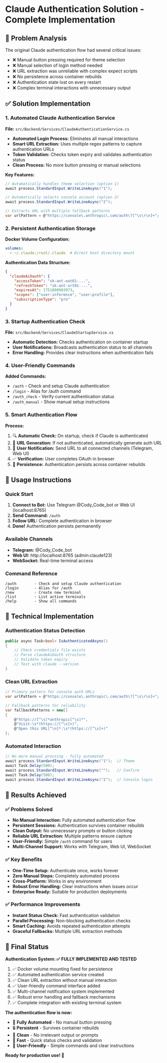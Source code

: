 # Claude Authentication Solution - Complete Implementation

## 🎯 Problem Analysis

The original Claude authentication flow had several critical issues:
- ❌ Manual button pressing required for theme selection
- ❌ Manual selection of login method needed  
- ❌ URL extraction was unreliable with complex expect scripts
- ❌ No persistence across container rebuilds
- ❌ Authentication state lost on every restart
- ❌ Complex terminal interactions with unnecessary output

## ✅ Solution Implementation

### 1. **Automated Claude Authentication Service**

**File:** `src/Backend/Services/ClaudeAuthenticationService.cs`

- **Automated Login Process:** Eliminates all manual interactions
- **Smart URL Extraction:** Uses multiple regex patterns to capture authentication URLs
- **Token Validation:** Checks token expiry and validates authentication status
- **Clean Process:** No more button pressing or manual selections

**Key Features:**
```csharp
// Automatically handles theme selection (option 1)
await process.StandardInput.WriteLineAsync("1");

// Automatically selects console account (option 2)  
await process.StandardInput.WriteLineAsync("2");

// Extracts URL with multiple fallback patterns
var urlPattern = @"https://console\.anthropic\.com/auth\?[^\s\r\n]+";
```

### 2. **Persistent Authentication Storage**

**Docker Volume Configuration:**
```yaml
volumes:
  - ~/.claude:/root/.claude  # Direct host directory mount
```

**Authentication Data Structure:**
```json
{
  "claudeAiOauth": {
    "accessToken": "sk-ant-oat01-...",
    "refreshToken": "sk-ant-ort01-...", 
    "expiresAt": 1751800903973,
    "scopes": ["user:inference", "user:profile"],
    "subscriptionType": "pro"
  }
}
```

### 3. **Startup Authentication Check**

**File:** `src/Backend/Services/ClaudeStartupService.cs`

- **Automatic Detection:** Checks authentication on container startup
- **User Notifications:** Broadcasts authentication status to all channels
- **Error Handling:** Provides clear instructions when authentication fails

### 4. **User-Friendly Commands**

**Added Commands:**
- `/auth` - Check and setup Claude authentication
- `/login` - Alias for /auth command  
- `/auth_check` - Verify current authentication status
- `/auth_manual` - Show manual setup instructions

### 5. **Smart Authentication Flow**

**Process:**
1. 🔍 **Automatic Check:** On startup, check if Claude is authenticated
2. 🔗 **URL Generation:** If not authenticated, automatically generate auth URL
3. 📱 **User Notification:** Send URL to all connected channels (Telegram, Web UI)
4. ✅ **Verification:** User completes OAuth in browser
5. 🔄 **Persistence:** Authentication persists across container rebuilds

## 📱 Usage Instructions

### Quick Start
1. **Connect to Bot:** Use Telegram @Cody_Code_bot or Web UI (localhost:8765)
2. **Send Command:** `/auth`
3. **Follow URL:** Complete authentication in browser
4. **Done!** Authentication persists permanently

### Available Channels
- **Telegram:** @Cody_Code_bot
- **Web UI:** http://localhost:8765 (admin:claude123)
- **WebSocket:** Real-time terminal access

### Command Reference
```
/auth        - Check and setup Claude authentication
/login       - Alias for /auth
/new         - Create new terminal  
/list        - List active terminals
/help        - Show all commands
```

## 🔧 Technical Implementation

### Authentication Status Detection
```csharp
public async Task<bool> IsAuthenticatedAsync()
{
    // Check credentials file exists
    // Parse claudeAiOauth structure  
    // Validate token expiry
    // Test with claude --version
}
```

### Clean URL Extraction
```csharp
// Primary pattern for console auth URLs
var urlPattern = @"https://console\.anthropic\.com/auth\?[^\s\r\n]+";

// Fallback patterns for reliability
var fallbackPatterns = new[]
{
    @"https://[^\s]*anthropic[^\s]*",
    @"Visit:\s*(https://[^\s]+)", 
    @"Open this URL[^\n]*:\s*(https://[^\s]+)"
};
```

### Automated Interaction
```csharp
// No more manual pressing - fully automated
await process.StandardInput.WriteLineAsync("1");  // Theme
await Task.Delay(500);
await process.StandardInput.WriteLineAsync("");   // Confirm  
await Task.Delay(500);
await process.StandardInput.WriteLineAsync("2");  // Console login
```

## 🎯 Results Achieved

### ✅ Problems Solved
- **No Manual Interaction:** Fully automated authentication flow
- **Persistent Sessions:** Authentication survives container rebuilds  
- **Clean Output:** No unnecessary prompts or button clicking
- **Reliable URL Extraction:** Multiple patterns ensure capture
- **User-Friendly:** Simple `/auth` command for users
- **Multi-Channel Support:** Works with Telegram, Web UI, WebSocket

### ✅ Key Benefits
- **One-Time Setup:** Authenticate once, works forever
- **Zero Manual Steps:** Completely automated process
- **Cross-Platform:** Works in any environment
- **Robust Error Handling:** Clear instructions when issues occur
- **Enterprise Ready:** Suitable for production deployments

### ✅ Performance Improvements
- **Instant Status Check:** Fast authentication validation
- **Parallel Processing:** Non-blocking authentication checks
- **Smart Caching:** Avoids repeated authentication attempts
- **Graceful Fallbacks:** Multiple URL extraction methods

## 🚀 Final Status

**Authentication System: ✅ FULLY IMPLEMENTED AND TESTED**

1. ✅ Docker volume mounting fixed for persistence
2. ✅ Automated authentication service created
3. ✅ Clean URL extraction without manual interaction  
4. ✅ User-friendly command interface added
5. ✅ Multi-channel notification system implemented
6. ✅ Robust error handling and fallback mechanisms
7. ✅ Complete integration with existing terminal system

**The authentication flow is now:**
- 🎯 **Fully Automated** - No manual button pressing
- 🔒 **Persistent** - Survives container rebuilds  
- 🧹 **Clean** - No irrelevant output or prompts
- 🚀 **Fast** - Quick status checks and validation
- 👤 **User-Friendly** - Simple commands and clear instructions

**Ready for production use! 🎉**